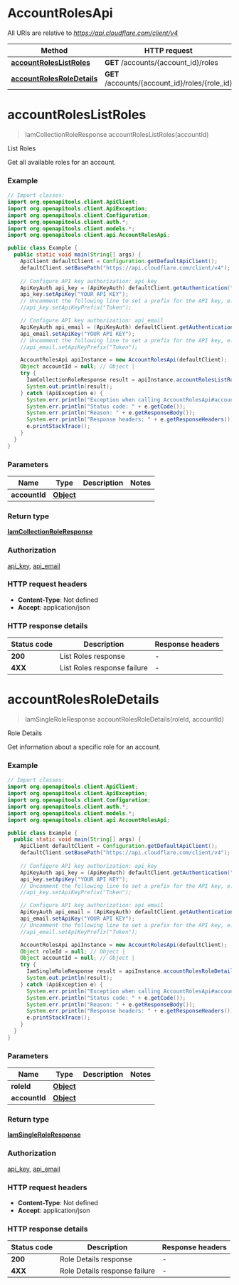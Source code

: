 # AccountRolesApi

All URIs are relative to *https://api.cloudflare.com/client/v4*

| Method | HTTP request | Description |
|------------- | ------------- | -------------|
| [**accountRolesListRoles**](AccountRolesApi.md#accountRolesListRoles) | **GET** /accounts/{account_id}/roles | List Roles |
| [**accountRolesRoleDetails**](AccountRolesApi.md#accountRolesRoleDetails) | **GET** /accounts/{account_id}/roles/{role_id} | Role Details |


<a id="accountRolesListRoles"></a>
# **accountRolesListRoles**
> IamCollectionRoleResponse accountRolesListRoles(accountId)

List Roles

Get all available roles for an account.

### Example
```java
// Import classes:
import org.openapitools.client.ApiClient;
import org.openapitools.client.ApiException;
import org.openapitools.client.Configuration;
import org.openapitools.client.auth.*;
import org.openapitools.client.models.*;
import org.openapitools.client.api.AccountRolesApi;

public class Example {
  public static void main(String[] args) {
    ApiClient defaultClient = Configuration.getDefaultApiClient();
    defaultClient.setBasePath("https://api.cloudflare.com/client/v4");
    
    // Configure API key authorization: api_key
    ApiKeyAuth api_key = (ApiKeyAuth) defaultClient.getAuthentication("api_key");
    api_key.setApiKey("YOUR API KEY");
    // Uncomment the following line to set a prefix for the API key, e.g. "Token" (defaults to null)
    //api_key.setApiKeyPrefix("Token");

    // Configure API key authorization: api_email
    ApiKeyAuth api_email = (ApiKeyAuth) defaultClient.getAuthentication("api_email");
    api_email.setApiKey("YOUR API KEY");
    // Uncomment the following line to set a prefix for the API key, e.g. "Token" (defaults to null)
    //api_email.setApiKeyPrefix("Token");

    AccountRolesApi apiInstance = new AccountRolesApi(defaultClient);
    Object accountId = null; // Object | 
    try {
      IamCollectionRoleResponse result = apiInstance.accountRolesListRoles(accountId);
      System.out.println(result);
    } catch (ApiException e) {
      System.err.println("Exception when calling AccountRolesApi#accountRolesListRoles");
      System.err.println("Status code: " + e.getCode());
      System.err.println("Reason: " + e.getResponseBody());
      System.err.println("Response headers: " + e.getResponseHeaders());
      e.printStackTrace();
    }
  }
}
```

### Parameters

| Name | Type | Description  | Notes |
|------------- | ------------- | ------------- | -------------|
| **accountId** | [**Object**](.md)|  | |

### Return type

[**IamCollectionRoleResponse**](IamCollectionRoleResponse.md)

### Authorization

[api_key](../README.md#api_key), [api_email](../README.md#api_email)

### HTTP request headers

 - **Content-Type**: Not defined
 - **Accept**: application/json

### HTTP response details
| Status code | Description | Response headers |
|-------------|-------------|------------------|
| **200** | List Roles response |  -  |
| **4XX** | List Roles response failure |  -  |

<a id="accountRolesRoleDetails"></a>
# **accountRolesRoleDetails**
> IamSingleRoleResponse accountRolesRoleDetails(roleId, accountId)

Role Details

Get information about a specific role for an account.

### Example
```java
// Import classes:
import org.openapitools.client.ApiClient;
import org.openapitools.client.ApiException;
import org.openapitools.client.Configuration;
import org.openapitools.client.auth.*;
import org.openapitools.client.models.*;
import org.openapitools.client.api.AccountRolesApi;

public class Example {
  public static void main(String[] args) {
    ApiClient defaultClient = Configuration.getDefaultApiClient();
    defaultClient.setBasePath("https://api.cloudflare.com/client/v4");
    
    // Configure API key authorization: api_key
    ApiKeyAuth api_key = (ApiKeyAuth) defaultClient.getAuthentication("api_key");
    api_key.setApiKey("YOUR API KEY");
    // Uncomment the following line to set a prefix for the API key, e.g. "Token" (defaults to null)
    //api_key.setApiKeyPrefix("Token");

    // Configure API key authorization: api_email
    ApiKeyAuth api_email = (ApiKeyAuth) defaultClient.getAuthentication("api_email");
    api_email.setApiKey("YOUR API KEY");
    // Uncomment the following line to set a prefix for the API key, e.g. "Token" (defaults to null)
    //api_email.setApiKeyPrefix("Token");

    AccountRolesApi apiInstance = new AccountRolesApi(defaultClient);
    Object roleId = null; // Object | 
    Object accountId = null; // Object | 
    try {
      IamSingleRoleResponse result = apiInstance.accountRolesRoleDetails(roleId, accountId);
      System.out.println(result);
    } catch (ApiException e) {
      System.err.println("Exception when calling AccountRolesApi#accountRolesRoleDetails");
      System.err.println("Status code: " + e.getCode());
      System.err.println("Reason: " + e.getResponseBody());
      System.err.println("Response headers: " + e.getResponseHeaders());
      e.printStackTrace();
    }
  }
}
```

### Parameters

| Name | Type | Description  | Notes |
|------------- | ------------- | ------------- | -------------|
| **roleId** | [**Object**](.md)|  | |
| **accountId** | [**Object**](.md)|  | |

### Return type

[**IamSingleRoleResponse**](IamSingleRoleResponse.md)

### Authorization

[api_key](../README.md#api_key), [api_email](../README.md#api_email)

### HTTP request headers

 - **Content-Type**: Not defined
 - **Accept**: application/json

### HTTP response details
| Status code | Description | Response headers |
|-------------|-------------|------------------|
| **200** | Role Details response |  -  |
| **4XX** | Role Details response failure |  -  |

